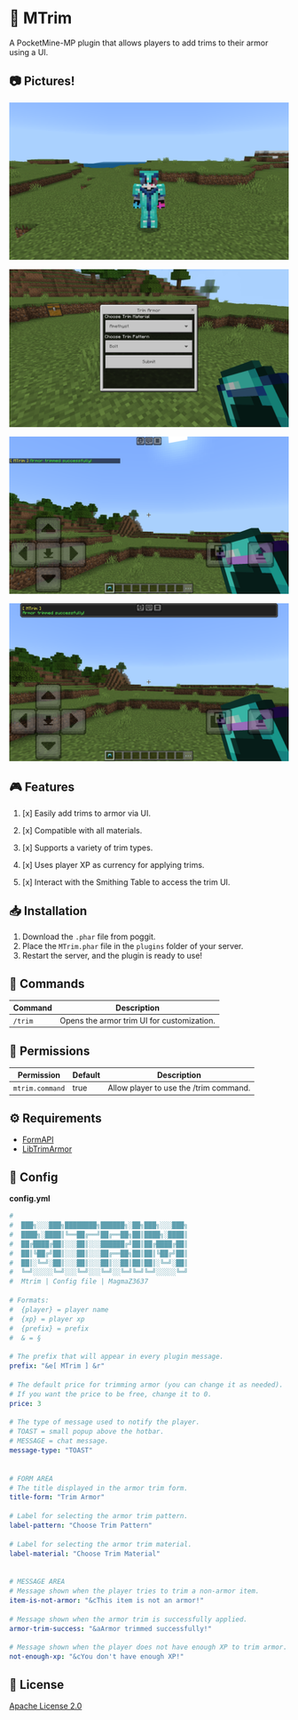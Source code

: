 # 🧥 MTrim

A PocketMine-MP plugin that allows players to add trims to their armor using a UI.

## 📷 Pictures!
![pictures\1.png](https://github.com/MagmaZ3637/MTrim/blob/main/pictures/1.png?raw=true)

![pictures\2.png](https://github.com/MagmaZ3637/MTrim/blob/main/pictures/2.png?raw=true)

![pictures\3.png](https://github.com/MagmaZ3637/MTrim/blob/main/pictures/3.png?raw=true)

![pictures\4.png](https://github.com/MagmaZ3637/MTrim/blob/main/pictures/4.png?raw=true)

## 🎮 Features
1. [x] Easily add trims to armor via UI.

2. [x] Compatible with all materials.
 
3. [x] Supports a variety of trim types.
 
4. [x] Uses player XP as currency for applying trims.

5. [x] Interact with the Smithing Table to access the trim UI.

## 📥 Installation
1. Download the `.phar` file from poggit.
2. Place the `MTrim.phar` file in the `plugins` folder of your server.
3. Restart the server, and the plugin is ready to use!

## 🔧 Commands
| Command  | Description |
|------------|-----------|
| `/trim` | Opens the armor trim UI for customization. |

## 🔑 Permissions
| Permission  | Default | Description |
|------------|---------|-----------|
| `mtrim.command` | true    | Allow player to use the /trim command. |

## ⚙️ Requirements
- [FormAPI](https://github.com/jojoe77777/FormAPI)
- [LibTrimArmor](https://github.com/KRUNCHSHooT/LibTrimArmor)

## 💾 Config
**config.yml**
```yaml
#
#  ███╗░░░███╗████████╗██████╗░██╗███╗░░░███╗
#  ████╗░████║╚══██╔══╝██╔══██╗██║████╗░████║
#  ██╔████╔██║░░░██║░░░██████╔╝██║██╔████╔██║
#  ██║╚██╔╝██║░░░██║░░░██╔══██╗██║██║╚██╔╝██║
#  ██║░╚═╝░██║░░░██║░░░██║░░██║██║██║░╚═╝░██║
#  ╚═╝░░░░░╚═╝░░░╚═╝░░░╚═╝░░╚═╝╚═╝╚═╝░░░░░╚═╝
#  Mtrim | Config file | MagmaZ3637

# Formats:
#  {player} = player name
#  {xp} = player xp
#  {prefix} = prefix
#  & = §

# The prefix that will appear in every plugin message.
prefix: "&e[ MTrim ] &r"

# The default price for trimming armor (you can change it as needed).
# If you want the price to be free, change it to 0.
price: 3

# The type of message used to notify the player.
# TOAST = small popup above the hotbar.
# MESSAGE = chat message.
message-type: "TOAST"


# FORM AREA
# The title displayed in the armor trim form.
title-form: "Trim Armor"

# Label for selecting the armor trim pattern.
label-pattern: "Choose Trim Pattern"

# Label for selecting the armor trim material.
label-material: "Choose Trim Material"


# MESSAGE AREA
# Message shown when the player tries to trim a non-armor item.
item-is-not-armor: "&cThis item is not an armor!"

# Message shown when the armor trim is successfully applied.
armor-trim-success: "&aArmor trimmed successfully!"

# Message shown when the player does not have enough XP to trim armor.
not-enough-xp: "&cYou don't have enough XP!"


```

## 📜 License
[Apache License 2.0](https://github.com/MagmaZ3637/MTrim/blob/main/LICENSE)
